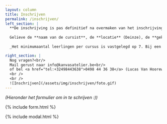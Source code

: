 ```yaml
---
layout: column
title: Inschrijven
permalink: /inschrijven/
left_section: |
  **De inschrijving is pas definitief na overmaken van het inschrijvingsgeld (55 euro per periode van 5 weken) op nummer BE76 7370 4331 5795 van CITROENCITROEN CREATIEF (cfr. KANVAS ATELIER), Ringlaan Zuid 96, De Haan.**
  
  Gelieve de **naam van de cursist**, de **locatie** (Deinze), de **gekozen groep** (vb Groep 1) en de **gekozen cursus** (vb JAPAN) in de mededeling te vermelden.
  
  _Het minimumaantal leerlingen per cursus is vastgelegd op 7. Bij een te gering aantal inschrijvingen wordt aan de leerlingen gevraagd om zich in te schrijven bij een andere groep._

right_section: |
  Nog vragen?<br/>
  Mail gerust naar info@kanvasatelier.be<br/> 
  of bel <a href="tel:+32498443638">0498 44 36 38</a> (Lucas Van Hooreweghe)
  <br />
  <br />
  ![Inschrijven](/assets/img/inschrijven/foto.gif)
---
```


_(Hieronder het formulier om in te schrijven :))_

{% include form.html %}

{% include modal.html %}


